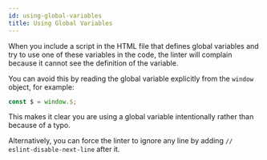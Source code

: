 ```yaml
---
id: using-global-variables
title: Using Global Variables
---
```


When you include a script in the HTML file that defines global variables and try to use one of these variables in the code, the linter will complain because it cannot see the definition of the variable.

You can avoid this by reading the global variable explicitly from the `window` object, for example:

```js
const $ = window.$;
```

This makes it clear you are using a global variable intentionally rather than because of a typo.

Alternatively, you can force the linter to ignore any line by adding `// eslint-disable-next-line` after it.
